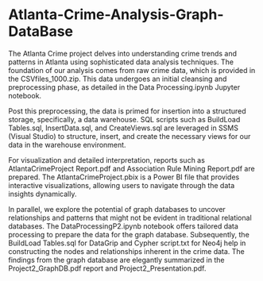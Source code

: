 # Atlanta-Crime-Analysis-Graph-DataBase
The Atlanta Crime project delves into understanding crime trends and patterns in Atlanta using sophisticated data analysis techniques. The foundation of our analysis comes from raw crime data, which is provided in the CSVfiles_1000.zip. This data undergoes an initial cleansing and preprocessing phase, as detailed in the Data Processing.ipynb Jupyter notebook.

Post this preprocessing, the data is primed for insertion into a structured storage, specifically, a data warehouse. SQL scripts such as BuildLoad Tables.sql, InsertData.sql, and CreateViews.sql are leveraged in SSMS (Visual Studio) to structure, insert, and create the necessary views for our data in the warehouse environment.

For visualization and detailed interpretation, reports such as AtlantaCrimeProject Report.pdf and Association Rule Mining Report.pdf are prepared. The AtlantaCrimeProject.pbix is a Power BI file that provides interactive visualizations, allowing users to navigate through the data insights dynamically.

In parallel, we explore the potential of graph databases to uncover relationships and patterns that might not be evident in traditional relational databases. The DataProcessingP2.ipynb notebook offers tailored data processing to prepare the data for the graph database. Subsequently, the BuildLoad Tables.sql for DataGrip and Cypher script.txt for Neo4j help in constructing the nodes and relationships inherent in the crime data. The findings from the graph database are elegantly summarized in the Project2_GraphDB.pdf report and Project2_Presentation.pdf.
